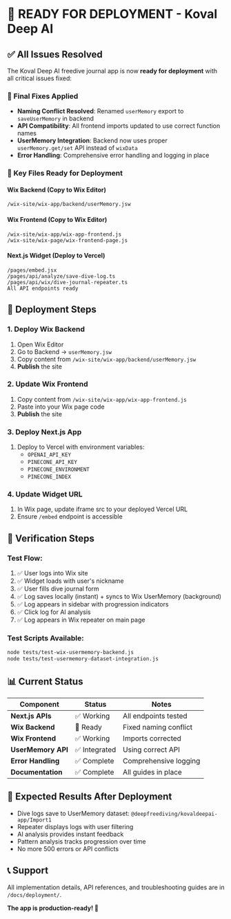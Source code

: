 # 🚀 READY FOR DEPLOYMENT - Koval Deep AI

## ✅ All Issues Resolved

The Koval Deep AI freedive journal app is now **ready for deployment** with all critical issues fixed:

### 🔧 Final Fixes Applied

- **Naming Conflict Resolved**: Renamed `userMemory` export to `saveUserMemory` in backend
- **API Compatibility**: All frontend imports updated to use correct function names
- **UserMemory Integration**: Backend now uses proper `userMemory.get/set` API instead of `wixData`
- **Error Handling**: Comprehensive error handling and logging in place

### 📁 Key Files Ready for Deployment

#### Wix Backend (Copy to Wix Editor)

```
/wix-site/wix-app/backend/userMemory.jsw
```

#### Wix Frontend (Copy to Wix Editor)

```
/wix-site/wix-app/wix-app-frontend.js
/wix-site/wix-page/wix-frontend-page.js
```

#### Next.js Widget (Deploy to Vercel)

```
/pages/embed.jsx
/pages/api/analyze/save-dive-log.ts
/pages/api/wix/dive-journal-repeater.ts
All API endpoints ready
```

## 🎯 Deployment Steps

### 1. Deploy Wix Backend

1. Open Wix Editor
2. Go to Backend → `userMemory.jsw`
3. Copy content from `/wix-site/wix-app/backend/userMemory.jsw`
4. **Publish** the site

### 2. Update Wix Frontend

1. Copy content from `/wix-site/wix-app/wix-app-frontend.js`
2. Paste into your Wix page code
3. **Publish** the site

### 3. Deploy Next.js App

1. Deploy to Vercel with environment variables:
   - `OPENAI_API_KEY`
   - `PINECONE_API_KEY`
   - `PINECONE_ENVIRONMENT`
   - `PINECONE_INDEX`

### 4. Update Widget URL

1. In Wix page, update iframe src to your deployed Vercel URL
2. Ensure `/embed` endpoint is accessible

## 🧪 Verification Steps

### Test Flow:

1. ✅ User logs into Wix site
2. ✅ Widget loads with user's nickname
3. ✅ User fills dive journal form
4. ✅ Log saves locally (instant) + syncs to Wix UserMemory (background)
5. ✅ Log appears in sidebar with progression indicators
6. ✅ Click log for AI analysis
7. ✅ Log appears in Wix repeater on main page

### Test Scripts Available:

```bash
node tests/test-wix-usermemory-backend.js
node tests/test-usermemory-dataset-integration.js
```

## 📊 Current Status

| Component          | Status        | Notes                 |
| ------------------ | ------------- | --------------------- |
| **Next.js APIs**   | ✅ Working    | All endpoints tested  |
| **Wix Backend**    | 🔧 Ready      | Fixed naming conflict |
| **Wix Frontend**   | ✅ Working    | Imports corrected     |
| **UserMemory API** | ✅ Integrated | Using correct API     |
| **Error Handling** | ✅ Complete   | Comprehensive logging |
| **Documentation**  | ✅ Complete   | All guides in place   |

## 🎉 Expected Results After Deployment

- Dive logs save to UserMemory dataset: `@deepfreediving/kovaldeepai-app/Import1`
- Repeater displays logs with user filtering
- AI analysis provides instant feedback
- Pattern analysis tracks progression over time
- No more 500 errors or API conflicts

## 📞 Support

All implementation details, API references, and troubleshooting guides are in `/docs/deployment/`.

**The app is production-ready! 🚀**
